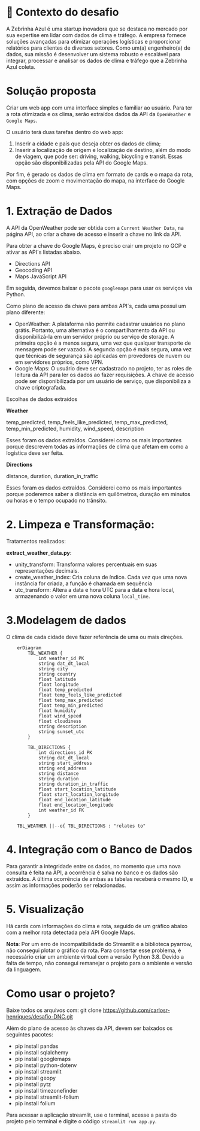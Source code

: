 # 🧠 Contexto do desafio

A Zebrinha Azul é uma startup inovadora que se destaca no mercado por sua expertise em lidar com dados de clima e tráfego. A empresa fornece soluções avançadas para otimizar operações logísticas e proporcionar relatórios para clientes de diversos setores. Como um(a) engenheiro(a) de dados, sua missão é desenvolver um sistema robusto e escalável para integrar, processar e analisar os dados de clima e tráfego que a Zebrinha Azul coleta.

# Solução proposta

Criar um web app com uma interface simples e familiar ao usuário. Para ter a rota otimizada e os clima, serão extraídos dados da API da `OpenWeather` e `Google Maps`. 

O usuário terá duas tarefas dentro do web app:
1. Inserir a cidade e país que deseja obter os dados de clima;
2. Inserir a localização de origem e localização de destino, além do modo de viagem, que pode ser: driving, walking, bicycling e transit. Essas opção são disponibilizadas pela API do Google Maps.

Por fim, é gerado os dados de clima em formato de cards e o mapa da rota, com opções de zoom e movimentação do mapa, na interface do Google Maps.

# 1. Extração de Dados

A API da OpenWeather pode ser obtida com a `Current Weather Data`, na página API, ao criar a chave de acesso e inserir a chave no link da API. 

Para obter a chave do Google Maps, é preciso crair um projeto no GCP e ativar as API´s listadas abaixo.

- Directions API
- Geocoding API
- Maps JavaScript API

Em seguida, devemos baixar o pacote `googlemaps` para usar os serviços via Python.

Como plano de acesso da chave para ambas API´s, cada uma possui um plano diferente:

- OpenWeather: A plataforma não permite cadastrar usuários no plano grátis. Portanto, uma alternativa é o compartilhamento da API ou disponibilizá-la em um servidor próprio ou serviço de storage. A primeira opção é a menos segura, uma vez que qualquer transporte de mensagem pode ser vazado. A segunda opção é mais segura, uma vez que técnicas de segurança são aplicadas em provedores de nuvem ou em servidores próprios, como VPN.
- Google Maps: O usuário deve ser cadastrado no projeto, ter as roles de leitura da API para ler os dados ao fazer requisições. A chave de acesso pode ser disponibilizada por um usuário de serviço, que disponibiliza a chave criptografada.

Escolhas de dados extraídos

**Weather**

temp_predicted, temp_feels_like_predicted, temp_max_predicted, temp_min_predicted, humidity, wind_speed, description

Esses foram os dados extraídos. Considerei como os mais importantes porque descrevem todas as informações de clima que afetam em como a logística deve ser feita.

**Directions**

distance, duration, duration_in_traffic

Esses foram os dados extraídos. Considerei como os mais importantes porque poderemos saber a distância em quilômetros, duração em minutos ou horas e o tempo ocupado no trânsito.

# 2. Limpeza e Transformação:

Tratamentos realizados:

**extract_weather_data.py**:  
- unity_transform: Transforma valores percentuais em suas representações decimais.  
- create_weather_index: Cria coluna de índice. Cada vez que uma nova instância for criada, a função é chamada em sequência
- utc_transform: Altera a data e hora UTC para a data e hora local, armazenando o valor em uma nova coluna `local_time`.

# 3.Modelagem de dados

O clima de cada cidade deve fazer referência de uma ou mais direções.

```mermaid
    erDiagram
        TBL_WEATHER {
            int weather_id PK
            string dat_dt_local
            string city
            string country
            float latitude
            float longitude
            float temp_predicted
            float temp_feels_like_predicted
            float temp_max_predicted
            float temp_min_predicted
            float humidity
            float wind_speed
            float cloudiness
            string description
            string sunset_utc
        }

        TBL_DIRECTIONS {
            int directions_id PK
            string dat_dt_local
            string start_address
            string end_address
            string distance
            string duration
            string duration_in_traffic
            float start_location_latitude
            float start_location_longitude
            float end_location_latitude
            float end_location_longitude
            int weather_id FK
        }

    TBL_WEATHER ||--o{ TBL_DIRECTIONS : "relates to"
```

# 4. Integração com o Banco de Dados

Para garantir a integridade entre os dados, no momento que uma nova consulta é feita na API, a ocorrência é salva no banco e os dados são extraídos. A última ocorrência de ambas as tabelas receberá o mesmo ID, e assim as informações poderão ser relacionadas.

# 5. Visualização

Há cards com informações do clima e rota, seguido de um gráfico abaixo com a melhor rota detectada pela API Google Maps.

**Nota**: Por um erro de incompatibilidade do Streamlit e a biblioteca pyarrow, não consegui plotar o gráfico da rota. Para consertar esse problema, é necessário criar um ambiente virtual com a versão Python 3.8. Devido a falta de tempo, não consegui remanejar o projeto para o ambiente e versão da linguagem.

# Como usar o projeto?

Baixe todos os arquivos com: git clone https://github.com/carlosr-henriques/desafio-DNC.git

Além do plano de acesso às chaves da API, devem ser baixados os seguintes pacotes:

- pip install pandas
- pip install sqlalchemy
- pip install googlemaps
- pip install python-dotenv
- pip install streamlit
- pip install geopy
- pip install pytz
- pip install timezonefinder
- pip install streamlit-folium
- pip install folium

Para acessar a aplicação streamlit, use o terminal, acesse a pasta do projeto pelo terminal e digite o código `streamlit run app.py`.


